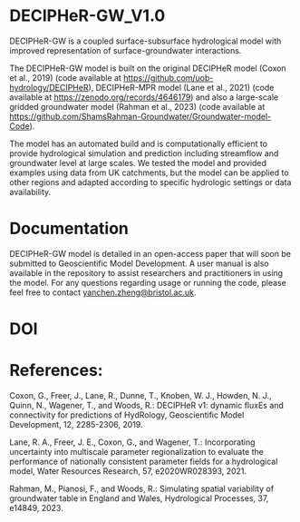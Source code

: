 # DECIPHeR-GW_V1.0

DECIPHeR-GW is a coupled surface-subsurface hydrological model with improved representation of surface-groundwater interactions. 

The DECIPHeR-GW model is built on the original DECIPHeR model (Coxon et al., 2019) (code available at https://github.com/uob-hydrology/DECIPHeR), DECIPHeR-MPR model (Lane et al., 2021) (code available at https://zenodo.org/records/4646179) and also a large-scale gridded groundwater model (Rahman et al., 2023) (code available at https://github.com/ShamsRahman-Groundwater/Groundwater-model-Code). 

The model has an automated build and is computationally efficient to provide hydrological simulation and prediction including streamflow and groundwater level at large scales. We tested the model and provided examples using data from UK catchments, but the model can be applied to other regions and adapted according to specific hydrologic settings or data availability.

# Documentation
DECIPHeR-GW model is detailed in an open-access paper that will soon be submitted to Geoscientific Model Development. A user manual is also available in the repository to assist researchers and practitioners in using the model.
For any questions regarding usage or running the code, please feel free to contact yanchen.zheng@bristol.ac.uk.

# DOI



# References:

Coxon, G., Freer, J., Lane, R., Dunne, T., Knoben, W. J., Howden, N. J., Quinn, N., Wagener, T., and Woods, R.: DECIPHeR v1: dynamic fluxEs and connectivity for predictions of HydRology, Geoscientific Model Development, 12, 2285-2306, 2019.

Lane, R. A., Freer, J. E., Coxon, G., and Wagener, T.: Incorporating uncertainty into multiscale parameter regionalization to evaluate the performance of nationally consistent parameter fields for a hydrological model, Water Resources Research, 57, e2020WR028393, 2021.

Rahman, M., Pianosi, F., and Woods, R.: Simulating spatial variability of groundwater table in England and Wales, Hydrological Processes, 37, e14849, 2023.
